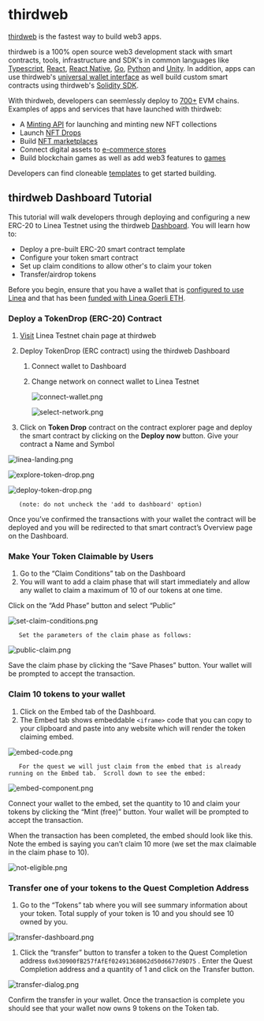 # thirdweb
[thirdweb](https://thirdweb.com) is the fastest way to build web3 apps.  

thirdweb is a 100% open source web3 development stack with smart contracts, tools, infrastructure and SDK's in common languages like [Typescript](https://portal.thirdweb.com/typescript), [React](https://portal.thirdweb.com/react), [React Native](https://portal.thirdweb.com/react-native), [Go](https://portal.thirdweb.com/go), [Python](https://portal.thirdweb.com/python) and [Unity](https://portal.thirdweb.com/unity).  In addition, apps can use thirdweb's [universal wallet interface](https://portal.thirdweb.com/wallet) as well build custom smart contracts using thirdweb's [Solidity SDK](https://portal.thirdweb.com/solidity).

With thirdweb, developers can seemlessly deploy to [700+](https://thirdweb.com/chainlist) EVM chains. Examples of apps and services that have launched with thirdweb:

* A [Minting API](https://portal.thirdweb.com/minting) for launching and minting new NFT collections 
* Launch [NFT Drops](https://thirdweb.com/template/nft-drop)
* Build [NFT marketplaces](https://thirdweb.com/template/marketplace-v3)
* Connect digital assets to [e-commerce stores](https://thirdweb.com/solutions/commerce)
* Build blockchain games as well as add web3 features to [games](https://thirdweb.com/solutions/gaming)

Developers can find cloneable [templates](https://portal.thirdweb.com/templates) to get started building.

## thirdweb Dashboard Tutorial
This tutorial will walk developers through deploying and configuring a new ERC-20 to Linea Testnet using the thirdweb [Dashboard](https://thirdweb.com/dashboard).  You will learn how to:

* Deploy a pre-built ERC-20 smart contract template
* Configure your token smart contract
* Set up claim conditions to allow other's to claim your token
* Transfer/airdrop tokens

Before you begin, ensure that you have a wallet that is [configured to use Linea](https://docs.linea.build/use-linea/set-up-your-wallet) and that has been [funded with Linea Goerli ETH](https://docs.linea.build/use-linea/fund#get-test-eth-on-goerli).

### Deploy a TokenDrop (ERC-20) Contract

1. [Visit](https://thirdweb.com/linea-testnet) Linea Testnet chain page at thirdweb
2. Deploy TokenDrop (ERC contract) using the thirdweb Dashboard
    1. Connect wallet to Dashboard
    2. Change network on connect wallet to Linea Testnet
        
        ![connect-wallet.png](https://gateway.ipfscdn.io/ipfs/QmVGRGndHPYPMDwqY7ARDZbEEMuJVMoXYzSBoB2mhkddh9/connect-wallet.png)
        
        ![select-network.png](https://gateway.ipfscdn.io/ipfs/QmVGRGndHPYPMDwqY7ARDZbEEMuJVMoXYzSBoB2mhkddh9/select-network.png)
        
3. Click on **Token Drop** contract on the contract explorer page and deploy the smart contract by clicking on the **Deploy now** button.  Give your contract a Name and Symbol  

![linea-landing.png](https://gateway.ipfscdn.io/ipfs/QmZCuC8yEQGnexf5RqgFTUhEteXJfpGkk6xxpg5SRrgPKj/token-drop-explorev2.png)

![explore-token-drop.png](https://gateway.ipfscdn.io/ipfs/QmP8Ppd5eVbFvaW8ozZADr9edHaKwCTLn4SwKzU9LHmJoT/token-drop.png)

![deploy-token-drop.png](https://gateway.ipfscdn.io/ipfs/QmVGRGndHPYPMDwqY7ARDZbEEMuJVMoXYzSBoB2mhkddh9/deploy-token-drop.png)

       (note: do not uncheck the 'add to dashboard' option)

Once you’ve confirmed the transactions with your wallet the contract will be deployed and you will be redirected to that smart contract’s Overview page on the Dashboard.  

### Make Your Token Claimable by Users

1. Go to the “Claim Conditions” tab on the Dashboard 
2. You will want to add a claim phase that will start immediately and allow any wallet to claim a maximum of 10 of our tokens at one time.  

Click on the “Add Phase” button and select “Public”

![set-claim-conditions.png](https://gateway.ipfscdn.io/ipfs/QmVGRGndHPYPMDwqY7ARDZbEEMuJVMoXYzSBoB2mhkddh9/set-claim-conditions.png)

       Set the parameters of the claim phase as follows:

![public-claim.png](https://gateway.ipfscdn.io/ipfs/QmVGRGndHPYPMDwqY7ARDZbEEMuJVMoXYzSBoB2mhkddh9/public-claim.png)

Save the claim phase by clicking the “Save Phases” button.  Your wallet will be prompted to accept the transaction.

### Claim 10 tokens to your wallet

1. Click on the Embed tab of the Dashboard.
2. The Embed tab shows embeddable `<iframe>` code that you can copy to your clipboard and paste into any website which will render the token claiming embed.  

![embed-code.png](https://gateway.ipfscdn.io/ipfs/QmVGRGndHPYPMDwqY7ARDZbEEMuJVMoXYzSBoB2mhkddh9/embed-code.png)

       For the quest we will just claim from the embed that is already running on the Embed tab.  Scroll down to see the embed:

![embed-component.png](https://gateway.ipfscdn.io/ipfs/QmVGRGndHPYPMDwqY7ARDZbEEMuJVMoXYzSBoB2mhkddh9/embed-component.png)

Connect your wallet to the embed, set the quantity to 10 and claim your tokens by clicking the “Mint (free)” button.  Your wallet will be prompted to accept the transaction.

When the transaction has been completed, the embed should look like this.  Note the embed is saying you can’t claim 10 more (we set the max claimable in the claim phase to 10).

![not-eligible.png](https://gateway.ipfscdn.io/ipfs/QmVGRGndHPYPMDwqY7ARDZbEEMuJVMoXYzSBoB2mhkddh9/not-eligible.png)

### Transfer one of your tokens to the Quest Completion Address

1. Go to the “Tokens” tab where you will see summary information about your token.  Total supply of your token is 10 and you should see 10 owned by you.

![transfer-dashboard.png](https://gateway.ipfscdn.io/ipfs/QmVGRGndHPYPMDwqY7ARDZbEEMuJVMoXYzSBoB2mhkddh9/transfer-dashboard.png)

1. Click the “transfer” button to transfer a token to the Quest Completion address  `0x630900fB257fAfEf02491368062d50d6677d9D75` . Enter the Quest Completion address and a quantity of 1 and click on the Transfer button.

![transfer-dialog.png](https://gateway.ipfscdn.io/ipfs/QmVGRGndHPYPMDwqY7ARDZbEEMuJVMoXYzSBoB2mhkddh9/transfer-dialog.png)

Confirm the transfer in your wallet.  Once the transaction is complete you should see that your wallet now owns 9 tokens on the Token tab.
